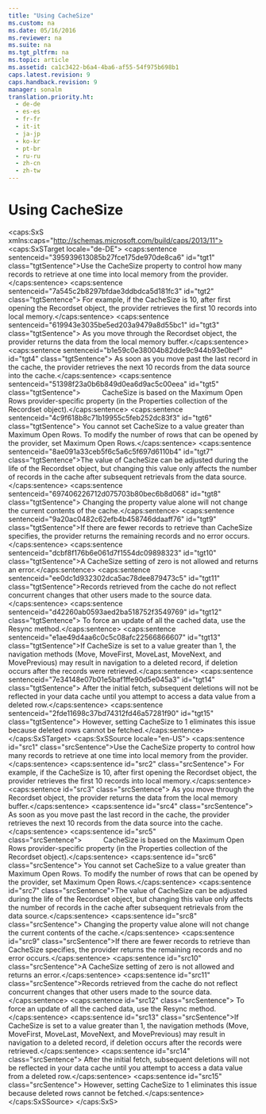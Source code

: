 ```yaml
---
title: "Using CacheSize"
ms.custom: na
ms.date: 05/16/2016
ms.reviewer: na
ms.suite: na
ms.tgt_pltfrm: na
ms.topic: article
ms.assetid: ca1c3422-b6a4-4ba6-af55-54f975b698b1
caps.latest.revision: 9
caps.handback.revision: 9
manager: sonalm
translation.priority.ht: 
  - de-de
  - es-es
  - fr-fr
  - it-it
  - ja-jp
  - ko-kr
  - pt-br
  - ru-ru
  - zh-cn
  - zh-tw
---
```

# Using CacheSize
<?xml version="1.0" encoding="utf-8"?>
<caps:SxS xmlns:caps="http://schemas.microsoft.com/build/caps/2013/11">
  <caps:SxSTarget locale="de-DE">
    <developerConceptualDocument xsi:schemaLocation="http://ddue.schemas.microsoft.com/authoring/2003/5 http://dduestorage.blob.core.windows.net/ddueschema/developer.xsd" xmlns="http://ddue.schemas.microsoft.com/authoring/2003/5" xmlns:xlink="http://www.w3.org/1999/xlink" xmlns:xsi="http://www.w3.org/2001/XMLSchema-instance">
      <introduction>
        <para>
          <caps:sentence sentenceid="395939613085b27fce175de970de8ca6" id="tgt1" class="tgtSentence">Use the <legacyBold>CacheSize</legacyBold> property to control how many records to retrieve at one time into local memory from the provider.</caps:sentence>
          <caps:sentence sentenceid="7a545c2b8297bfdae3ddbdca5d181fc3" id="tgt2" class="tgtSentence"> For example, if the <legacyBold>CacheSize</legacyBold> is 10, after first opening the <legacyBold>Recordset</legacyBold> object, the provider retrieves the first 10 records into local memory.</caps:sentence>
          <caps:sentence sentenceid="619943e3035be5ed203a9479a8d55bc1" id="tgt3" class="tgtSentence"> As you move through the <legacyBold>Recordset</legacyBold> object, the provider returns the data from the local memory buffer.</caps:sentence>
          <caps:sentence sentenceid="b1e59c0e38004b82dde9c944b93e0bef" id="tgt4" class="tgtSentence"> As soon as you move past the last record in the cache, the provider retrieves the next 10 records from the data source into the cache.</caps:sentence>
        </para>
        <alert class="note">
          <para>
            <caps:sentence sentenceid="51398f23a0b6b849d0ea6d9ac5c00eea" id="tgt5" class="tgtSentence">           <legacyBold>CacheSize</legacyBold> is based on the <legacyBold>Maximum Open Rows</legacyBold> provider-specific property (in the <legacyBold>Properties</legacyBold> collection of the <legacyBold>Recordset</legacyBold> object).</caps:sentence>
            <caps:sentence sentenceid="4c9f618b8c71b19955c5feb252dc83f3" id="tgt6" class="tgtSentence"> You cannot set <legacyBold>CacheSize</legacyBold> to a value greater than <legacyBold>Maximum Open Rows.</legacyBold> To modify the number of rows that can be opened by the provider, set <legacyBold>Maximum Open Rows</legacyBold>.</caps:sentence>
          </para>
        </alert>
        <para>
          <caps:sentence sentenceid="8ae091a33ceb5f6c5a6c5f697d6110b4" id="tgt7" class="tgtSentence">The value of <legacyBold>CacheSize</legacyBold> can be adjusted during the life of the <legacyBold>Recordset</legacyBold> object, but changing this value only affects the number of records in the cache after subsequent retrievals from the data source.</caps:sentence>
          <caps:sentence sentenceid="697406226712d075703b80bec6b8d068" id="tgt8" class="tgtSentence"> Changing the property value alone will not change the current contents of the cache.</caps:sentence>
        </para>
        <para>
          <caps:sentence sentenceid="9a20ac0482c62efb4b458746ddaaff76" id="tgt9" class="tgtSentence">If there are fewer records to retrieve than <legacyBold>CacheSize</legacyBold> specifies, the provider returns the remaining records and no error occurs.</caps:sentence>
        </para>
        <para>
          <caps:sentence sentenceid="dcbf8f176b6e061d7f1554dc09898323" id="tgt10" class="tgtSentence">A <legacyBold>CacheSize</legacyBold> setting of zero is not allowed and returns an error.</caps:sentence>
        </para>
        <para>
          <caps:sentence sentenceid="ee0dc1d932302dca5ac78dee879473c5" id="tgt11" class="tgtSentence">Records retrieved from the cache do not reflect concurrent changes that other users made to the source data.</caps:sentence>
          <caps:sentence sentenceid="d42260ab0593aed2ba518752f3549769" id="tgt12" class="tgtSentence"> To force an update of all the cached data, use the <legacyLink xlink:href="73b355d4-a4c0-434b-bfc4-039b1c76b32e">Resync</legacyLink> method.</caps:sentence>
        </para>
        <para>
          <caps:sentence sentenceid="e1ae49d4aa6c0c5c08afc22566866607" id="tgt13" class="tgtSentence">If <legacyBold>CacheSize</legacyBold> is set to a value greater than 1, the navigation methods (<legacyLink xlink:href="13fe9381-d00b-4f4a-9162-83c3f21b3837">Move</legacyLink>, <legacyLink xlink:href="a61a01a7-5b33-4150-9126-21dfa63654cb">MoveFirst, MoveLast, MoveNext, and MovePrevious</legacyLink>) may result in navigation to a deleted record, if deletion occurs after the records were retrieved.</caps:sentence>
          <caps:sentence sentenceid="7e34148e07b01e5baf1ffe90d5e045a3" id="tgt14" class="tgtSentence"> After the initial fetch, subsequent deletions will not be reflected in your data cache until you attempt to access a data value from a deleted row.</caps:sentence>
          <caps:sentence sentenceid="2fde11698c37bd74312fd46a57281f90" id="tgt15" class="tgtSentence"> However, setting <legacyBold>CacheSize</legacyBold> to 1 eliminates this issue because deleted rows cannot be fetched.</caps:sentence>
        </para>
      </introduction>
      <relatedTopics></relatedTopics>
    </developerConceptualDocument>
  </caps:SxSTarget>
  <caps:SxSSource locale="en-US">
    <developerConceptualDocument xsi:schemaLocation="http://ddue.schemas.microsoft.com/authoring/2003/5 http://dduestorage.blob.core.windows.net/ddueschema/developer.xsd" xmlns="http://ddue.schemas.microsoft.com/authoring/2003/5" xmlns:xlink="http://www.w3.org/1999/xlink" xmlns:xsi="http://www.w3.org/2001/XMLSchema-instance">
      <introduction>
        <para>
          <caps:sentence id="src1" class="srcSentence">Use the <legacyBold>CacheSize</legacyBold> property to control how many records to retrieve at one time into local memory from the provider.</caps:sentence>
          <caps:sentence id="src2" class="srcSentence"> For example, if the <legacyBold>CacheSize</legacyBold> is 10, after first opening the <legacyBold>Recordset</legacyBold> object, the provider retrieves the first 10 records into local memory.</caps:sentence>
          <caps:sentence id="src3" class="srcSentence"> As you move through the <legacyBold>Recordset</legacyBold> object, the provider returns the data from the local memory buffer.</caps:sentence>
          <caps:sentence id="src4" class="srcSentence"> As soon as you move past the last record in the cache, the provider retrieves the next 10 records from the data source into the cache.</caps:sentence>
        </para>
        <alert class="note">
          <para>
            <caps:sentence id="src5" class="srcSentence">           <legacyBold>CacheSize</legacyBold> is based on the <legacyBold>Maximum Open Rows</legacyBold> provider-specific property (in the <legacyBold>Properties</legacyBold> collection of the <legacyBold>Recordset</legacyBold> object).</caps:sentence>
            <caps:sentence id="src6" class="srcSentence"> You cannot set <legacyBold>CacheSize</legacyBold> to a value greater than <legacyBold>Maximum Open Rows.</legacyBold> To modify the number of rows that can be opened by the provider, set <legacyBold>Maximum Open Rows</legacyBold>.</caps:sentence>
          </para>
        </alert>
        <para>
          <caps:sentence id="src7" class="srcSentence">The value of <legacyBold>CacheSize</legacyBold> can be adjusted during the life of the <legacyBold>Recordset</legacyBold> object, but changing this value only affects the number of records in the cache after subsequent retrievals from the data source.</caps:sentence>
          <caps:sentence id="src8" class="srcSentence"> Changing the property value alone will not change the current contents of the cache.</caps:sentence>
        </para>
        <para>
          <caps:sentence id="src9" class="srcSentence">If there are fewer records to retrieve than <legacyBold>CacheSize</legacyBold> specifies, the provider returns the remaining records and no error occurs.</caps:sentence>
        </para>
        <para>
          <caps:sentence id="src10" class="srcSentence">A <legacyBold>CacheSize</legacyBold> setting of zero is not allowed and returns an error.</caps:sentence>
        </para>
        <para>
          <caps:sentence id="src11" class="srcSentence">Records retrieved from the cache do not reflect concurrent changes that other users made to the source data.</caps:sentence>
          <caps:sentence id="src12" class="srcSentence"> To force an update of all the cached data, use the <legacyLink xlink:href="73b355d4-a4c0-434b-bfc4-039b1c76b32e">Resync</legacyLink> method.</caps:sentence>
        </para>
        <para>
          <caps:sentence id="src13" class="srcSentence">If <legacyBold>CacheSize</legacyBold> is set to a value greater than 1, the navigation methods (<legacyLink xlink:href="13fe9381-d00b-4f4a-9162-83c3f21b3837">Move</legacyLink>, <legacyLink xlink:href="a61a01a7-5b33-4150-9126-21dfa63654cb">MoveFirst, MoveLast, MoveNext, and MovePrevious</legacyLink>) may result in navigation to a deleted record, if deletion occurs after the records were retrieved.</caps:sentence>
          <caps:sentence id="src14" class="srcSentence"> After the initial fetch, subsequent deletions will not be reflected in your data cache until you attempt to access a data value from a deleted row.</caps:sentence>
          <caps:sentence id="src15" class="srcSentence"> However, setting <legacyBold>CacheSize</legacyBold> to 1 eliminates this issue because deleted rows cannot be fetched.</caps:sentence>
        </para>
      </introduction>
      <relatedTopics></relatedTopics>
    </developerConceptualDocument>
  </caps:SxSSource>
</caps:SxS>